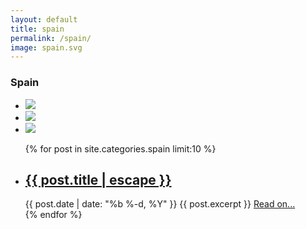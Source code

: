 ```yaml
---
layout: default
title: spain
permalink: /spain/
image: spain.svg
---
```

<div class="row">
	<div class="country-header">
		<a class="back-explore glyphicon glyphicon-chevron-left" href="{{site.baseurl}}/continents/europe/"></a>
		<h3 class="country-heading">Spain</h3>
	</div>
</div>

<div class="">
	<ul class="country-stats-container">
		<li class=""><img class="" src="{{site.baseurl}}/assets/countries/spainpop.svg"/></li>
		<li class=""><img class="" src="{{site.baseurl}}/assets/countries/spaincap.svg"/></li>
		<li class=""><img class="" src="{{site.baseurl}}/assets/countries/spainflag.svg"/></li>
	</ul>
	<ul class="post-list col-md-8 col-md-offset-2">
		{% for post in site.categories.spain limit:10 %}
			<li class='single-post'>
			    <h2><a class="post-link" href="{{ post.url | prepend: site.baseurl }}">{{ post.title | escape }}</a></h2>
				<span class="post-meta col-xs-12">{{ post.date | date: "%b %-d, %Y" }}</span>
				<span class="post-excerpt">{{ post.excerpt }} </span><a class="post-end-link" href="{{ post.url | prepend: site.baseurl }}"> Read on...</a>
			 </li>
		{% endfor %}
	</ul>
</div>
